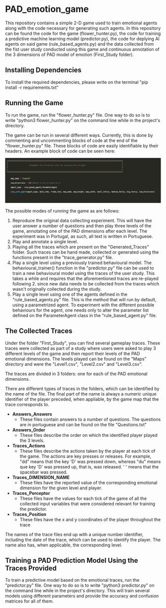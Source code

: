 # PAD_emotion_game
This repository contains a simple 2-D game used to train emotional agents along with the code necessary for generating such agents. In this repository can be found the code for the game (flower_hunter.py), the code for training a predictive machine learning model (predictor.py), the code for deplying AI agents on said game (rule_based_agents.py) and the data collected from the fist user study conducted using this game and continuous annotation of the 3 dimensions of PAD model of emotion (First_Study folder).

## Installing Dependencies 

To install the required dependencies, please write on the terminal "pip install -r requirements.txt"

## Running the Game
 
To run the game, run the "flower_hunter.py" file. One way to do so is to write "python3 flower_hunter.py" on the command line while in the project's directory.

The game can be run in several different ways. Currently, this is done by commenting and uncommenting blocks of code at the end of the "flower_hunter.py" file. These blocks of code are easily identifiable by their headers. An example block of code can be seen here:

![Alt text](Images/block_code.png?raw=true "Block of Code")

The possible modes of running the game as are follows:

1. Reproduce the original data collecting experiment. This will have the user answer a number of questions and then play three levels of the game, annotating one of the PAD dimensions after each level. The experiment was in Portugal, as such, all text is written in Portuguese.
2. Play and annotate a single level.
3. Playing all the traces which are present on the "Generated_Traces" folder. Such traces can be hand made, collected or generated using the functions present in the "trace_generator.py" file.
4. Play a single level using a previously trained behavioural model. The behavioural_trainer() function in the "predictor.py" file can be used to train a new behavioural model using the traces of the user study. This takes a while and requires that the aforementioned traces are re-played following 2. since new data needs to be collected from the traces which wasn't originally collected during the study.
5. Play a single level using one of the agents defined in the "rule_based_agents.py" file. This is the method that will run by default, using a parametrized agent. To experiment with the different possible behaviours for the agent, one needs only to alter the parameter list defined on the ParameterAgent class in the "rule_based_agent.py" file.


## The Collected Traces

Under the folder "First_Study", you can find several gameplay traces. These traces were collected as part of a study where users were asked to play 3 different levels of the game and then report their levels of the PAD emotional dimensions. The levels played can be found on the "Maps" directory and were the "Level1.csv", "Level2.csv" and "Level3.csv".

The traces are divided in 3 folders: one for each of the PAD emotional dimensions.

There are different types of traces in the folders, which can be identified by the name of the file. The final part of the name is always a numeric unique identifier of the player preceded, when appliable, by the game map that the trace corresponds to. 

* **Answers_Answers**
  * These files contain answers to a number of questions. The questions are in portuguese and can be found on the file "Questions.txt"
* **Answers_Order**
  * These files describe the order on which the identified player played the 3 levels.
* **Traces_Actions**
  * These files describe the actions taken by the player at each tick of the game. The actions are key presses or releases. For example, "dd" means that the key 'D' was pressed down, whereas "du" means que key 'D' was pressed up, that is, was released. ' ' means that the spacebar was pressed.
* **Traces_DIMENSION_NAME**
  * These files have the reported value of the corresponding emotional dimension for the given level and player.
* **Traces_Perceptor**
  * These files have the values for each tick of the game of all the collected input variables that were considered relevant for training the predictor.
* **Traces_Position**
  * These files have the x and y coordinates of the player throughout the trace 

The names of the trace files end up with a unique number identifier, including the date of the trace, which can be used to identify the player. The name also has, when applicable, the corresponding level.


## Training a PAD Prediction Model Using the Traces Provided

To train a predictive model based on the emotional traces, run the "predictor.py" file. One way to do so is to write "python3 predictor.py" on the command line while in the project's directory.
This will train several models using different parameters and provide the accuracy and confusion matrices for all of them.


